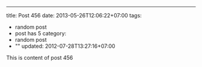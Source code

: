 ---
title: Post 456
date: 2013-05-26T12:06:22+07:00
tags:
  - random post
  - post has 5
category:
  - random post
  - ""
updated: 2012-07-28T13:27:16+07:00

This is content of post 456